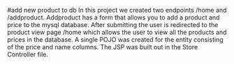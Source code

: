 #add new product to db
In this project we created two endpoints /home and /addproduct. Addproduct has a form that allows you to add a product and price to the mysql database. After submitting the user is redirected to the product view page /home which allows the user to view all the products and prices in the database.
A single POJO was created for the entity consisting of the price and name columns. The JSP was built out in the Store Controller file.